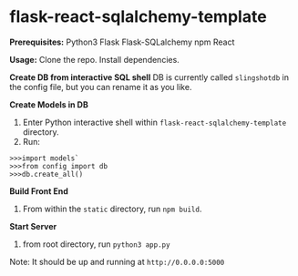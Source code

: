 # flask-react-sqlalchemy-template


**Prerequisites:**
Python3
Flask
Flask-SQLalchemy
npm
React

**Usage:**
Clone the repo. 
Install dependencies.

**Create DB from interactive SQL shell**
DB is currently called `slingshotdb` in the config file, but you can rename it as you like.

**Create Models in DB**
1) Enter Python interactive shell within `flask-react-sqlalchemy-template` directory. 
2) Run: 
```
>>>import models`
>>>from config import db
>>>db.create_all()
```

**Build Front End**
1) From within the `static` directory, run `npm build`.

**Start Server**
1) from root directory, run `python3 app.py`

Note: It should be up and running at `http://0.0.0.0:5000`
